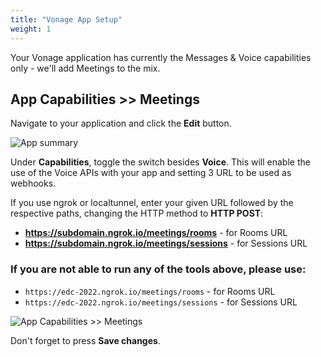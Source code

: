 ```yaml
---
title: "Vonage App Setup"
weight: 1
---
```


Your Vonage application has currently the Messages & Voice capabilities only - we'll add Meetings to the mix.

## App Capabilities >> Meetings

Navigate to your application and click the **Edit** button.

![App summary](/meetings/app.png)

Under **Capabilities**, toggle the switch besides **Voice**. This will enable the use of the Voice APIs with your app and setting 3 URL to be used as webhooks.

If you use ngrok or localtunnel, enter your given URL followed by the respective paths, changing the HTTP method to **HTTP POST**:

- **https://subdomain.ngrok.io/meetings/rooms** - for Rooms URL
- **https://subdomain.ngrok.io/meetings/sessions** - for Sessions URL

### If you are not able to run any of the tools above, please use:

- `https://edc-2022.ngrok.io/meetings/rooms` - for Rooms URL
- `https://edc-2022.ngrok.io/meetings/sessions` - for Sessions URL

![App Capabilities >> Meetings](/meetings/app_capabilities.png)

Don't forget to press **Save changes**.